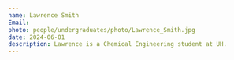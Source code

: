 ```yaml
---
name: Lawrence Smith
Email:
photo: people/undergraduates/photo/Lawrence_Smith.jpg
date: 2024-06-01
description: Lawrence is a Chemical Engineering student at UH.
---
```

